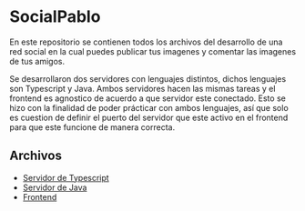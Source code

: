 # SocialPablo

En este repositorio se contienen todos los archivos del desarrollo de una red social en la cual puedes publicar tus imagenes y comentar las imagenes de tus amigos.

Se desarrollaron dos servidores con lenguajes distintos, dichos lenguajes son Typescript y Java. Ambos servidores hacen las mismas tareas y el frontend es agnostico de acuerdo a que servidor este conectado. Esto se hizo con la finalidad de poder prácticar con ambos lenguajes, así que solo es cuestion de definir el puerto del servidor que este activo en el frontend para que este funcione de manera correcta.

## Archivos

- [Servidor de Typescript](./serverts/ "Servidor de Typescript")
- [Servidor de Java](./serverjava/ "Servidor de Java")
- [Frontend](./socialpage/ "Frontend")

